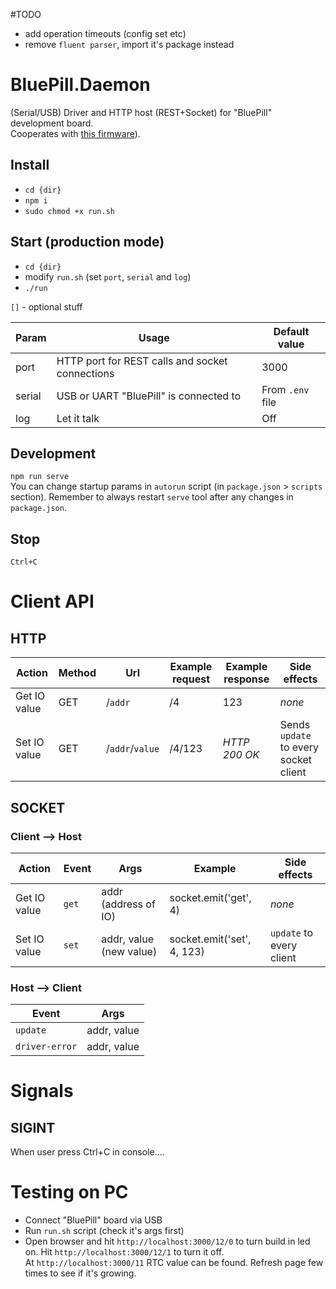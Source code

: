 #TODO
- add operation timeouts (config set etc)
- remove `fluent parser`, import it's package instead 

# BluePill.Daemon

(Serial/USB) Driver and HTTP host (REST+Socket) for "BluePill" development board.  
Cooperates with [this firmware](https://github.com/tBlabs/BluePill.Firmware)).

## Install 

- `cd {dir}`
- `npm i`
- `sudo chmod +x run.sh`

## Start (production mode)

- `cd {dir}`
- modify `run.sh` (set `port`, `serial` and `log`)
- `./run`

`[]` - optional stuff

| Param     | Usage                                           | Default value    |
| --------- | ----------------------------------------------- | ---------------- |
| port      | HTTP port for REST calls and socket connections | 3000             |
| serial    | USB or UART "BluePill" is connected to          | From `.env` file |
| log       | Let it talk                                     | Off              |

## Development

`npm run serve`  
You can change startup params in `autorun` script (in `package.json` > `scripts` section). Remember to always restart `serve` tool after any changes in `package.json`.

## Stop

`Ctrl+C`

# Client API

## HTTP

| Action       | Method  | Url             | Example request | Example response | Side effects                          |
| ------------ | ------- | --------------- | --------------- | ---------------- | ------------------------------------- |
| Get IO value | GET     | /`addr`         | /4              | 123              | *none*                                |
| Set IO value | GET     | /`addr`/`value` | /4/123          | *HTTP 200 OK*    | Sends `update` to every socket client |

## SOCKET

### Client --> Host

| Action       | Event  | Args                    | Example                      | Side effects               |
| ------------ | ------ | ----------------------- | ---------------------------- | -------------------------- |
| Get IO value | `get`  | addr (address of IO)    | socket.emit('get', 4)        | *none*                     |
| Set IO value | `set`  | addr, value (new value) | socket.emit('set', 4, 123)   | `update` to every client   |

### Host --> Client

| Event           | Args          |
| --------------- | ------------- |
| `update`        |  addr, value  |
| `driver-error`  |  addr, value  |

# Signals

## SIGINT

When user press Ctrl+C in console....

# Testing on PC

- Connect "BluePill" board via USB
- Run `run.sh` script (check it's args first)
- Open browser and hit `http://localhost:3000/12/0` to turn build in led on. Hit `http://localhost:3000/12/1` to turn it off.  
At `http://localhost:3000/11` RTC value can be found. Refresh page few times to see if it's growing.